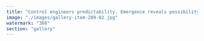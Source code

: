 ```yaml
---
title: "Control engineers predictability. Emergence reveals possibility.<br /><br />Bitcoin is code obsessed with control. Finality. Consensus. Unchangeable truth.<br /><br />But systems don’t evolve by holding on — they evolve by letting go. Emergence isn’t chaos. It’s coherence without control.<br /><br />EigenLayer doesn’t enforce form — it cultivates alignment. Coordination that isn’t commanded, but revealed through interaction.<br /><br />Control builds walls. Emergence builds worlds."
image: "./images/gallery-item-289-02.jpg"
watermark: "308"
section: "gallery"
---
```

